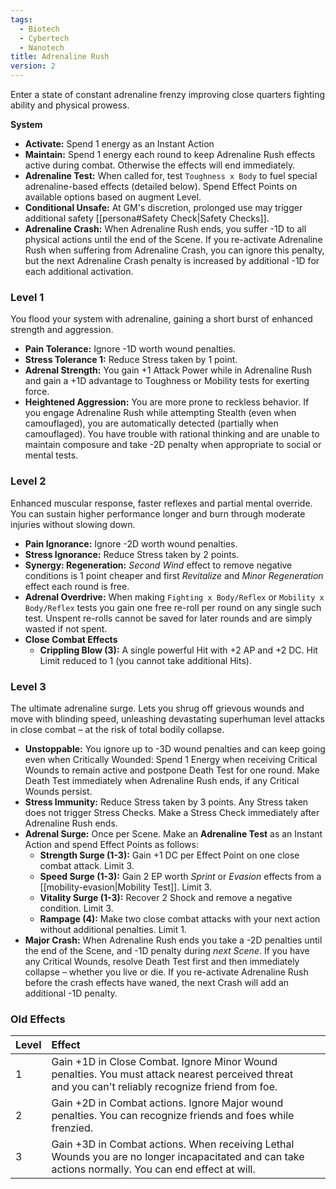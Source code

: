 ```yaml
---
tags:
  - Biotech
  - Cybertech
  - Nanotech
title: Adrenaline Rush
version: 2
---
```

Enter a state of constant adrenaline frenzy improving close quarters fighting ability and physical prowess.

**System**
- **Activate:** Spend 1 energy as an Instant Action
- **Maintain:** Spend 1 energy each round to keep Adrenaline Rush effects active during combat. Otherwise the effects will end immediately.
- **Adrenaline Test:** When called for, test `Toughness x Body` to fuel special adrenaline-based effects (detailed below). Spend Effect Points on available options based on augment Level.
- **Conditional Unsafe:** At GM's discretion, prolonged use may trigger additional safety [[persona#Safety Check|Safety Checks]].
- **Adrenaline Crash:** When Adrenaline Rush ends, you suffer -1D to all physical actions until the end of the Scene. If you re-activate Adrenaline Rush when suffering from Adrenaline Crash, you can ignore this penalty, but the next Adrenaline Crash penalty is increased by additional -1D for each additional activation.

### Level 1
You flood your system with adrenaline, gaining a short burst of enhanced strength and aggression.
- **Pain Tolerance:** Ignore -1D worth wound penalties.
- **Stress Tolerance 1:** Reduce Stress taken by 1 point.
- **Adrenal Strength:** You gain +1 Attack Power while in Adrenaline Rush and gain a +1D advantage to Toughness or Mobility tests for exerting force.
- **Heightened Aggression:** You are more prone to reckless behavior. If you engage Adrenaline Rush while attempting Stealth (even when camouflaged), you are automatically detected (partially when camouflaged). You have trouble with rational thinking and are unable to maintain composure and take -2D penalty when appropriate to social or mental tests.

### Level 2
Enhanced muscular response, faster reflexes and partial mental override. You can sustain higher performance longer and burn through moderate injuries without slowing down.
- **Pain Ignorance:** Ignore -2D worth wound penalties.
- **Stress Ignorance:** Reduce Stress taken by 2 points.
- **Synergy: Regeneration:** *Second Wind* effect to remove negative conditions is 1 point cheaper and first *Revitalize* and *Minor Regeneration* effect each round is free.
- **Adrenal Overdrive:** When making `Fighting x Body/Reflex` or `Mobility x Body/Reflex` tests you gain one free re-roll per round on any single such test. Unspent re-rolls cannot be saved for later rounds and are simply wasted if not spent.
- **Close Combat Effects**
	- **Crippling Blow (3):** A single powerful Hit with +2 AP and +2 DC. Hit Limit reduced to 1 (you cannot take additional Hits).

### Level 3
The ultimate adrenaline surge. Lets you shrug off grievous wounds and move with blinding speed, unleashing devastating superhuman level attacks in close combat – at the risk of total bodily collapse.

- **Unstoppable:** You ignore up to -3D wound penalties and can keep going even when Critically Wounded: Spend 1 Energy when receiving Critical Wounds to remain active and postpone Death Test for one round. Make Death Test immediately when Adrenaline Rush ends, if any Critical Wounds persist.
- **Stress Immunity:** Reduce Stress taken by 3 points. Any Stress taken does not trigger Stress Checks. Make a Stress Check immediately after Adrenaline Rush ends.
- **Adrenal Surge:** Once per Scene. Make an **Adrenaline Test** as an Instant Action and spend Effect Points as follows:
	- **Strength Surge (1-3):** Gain +1 DC per Effect Point on one close combat attack. Limit 3.
	- **Speed Surge (1-3):** Gain 2 EP worth *Sprint* or *Evasion* effects from a [[mobility-evasion|Mobility Test]]. Limit 3.
	- **Vitality Surge (1-3):** Recover 2 Shock and remove a negative condition. Limit 3.
	- **Rampage (4):** Make two close combat attacks with your next action without additional penalties. Limit 1.
- **Major Crash:** When Adrenaline Rush ends you take a -2D penalties until the end of the Scene, and -1D penalty during *next Scene*. If you have any Critical Wounds, resolve Death Test first and then immediately collapse – whether you live or die. If you re-activate Adrenaline Rush before the crash effects have waned, the next Crash will add an additional -1D penalty.

### Old Effects

| Level | Effect                                                                                                                                              |     |
| :---- | :-------------------------------------------------------------------------------------------------------------------------------------------------- | --- |
| 1     | Gain +1D in Close Combat. Ignore Minor Wound penalties. You must attack nearest perceived threat and you can't reliably recognize friend from foe.  |     |
| 2     | Gain +2D in Combat actions. Ignore Major wound penalties. You can recognize friends and foes while frenzied.                                        |     |
| 3     | Gain +3D in Combat actions. When receiving Lethal Wounds you are no longer incapacitated and can take actions normally. You can end effect at will. |     |
